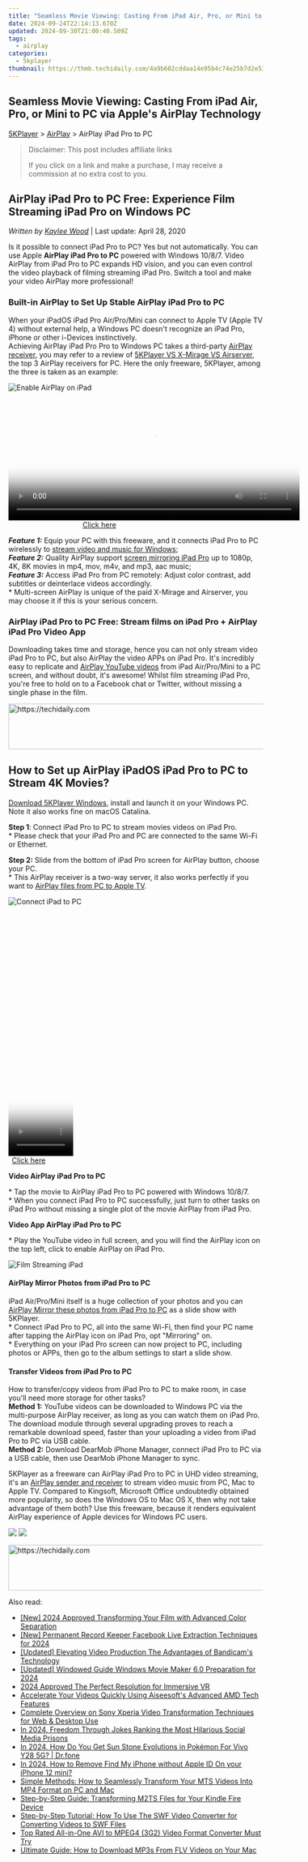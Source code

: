 ```yaml
---
title: "Seamless Movie Viewing: Casting From iPad Air, Pro, or Mini to PC via Apple's AirPlay Technology"
date: 2024-09-24T22:14:13.670Z
updated: 2024-09-30T21:00:40.509Z
tags:
  - airplay
categories:
  - 5kplayer
thumbnail: https://thmb.techidaily.com/4a9b602cddaa14e95b4c74e25b7d2e53d393546d813f68c2847153dd0769193c.jpg
---
```


## Seamless Movie Viewing: Casting From iPad Air, Pro, or Mini to PC via Apple's AirPlay Technology

[5KPlayer](https://tools.techidaily.com/5kplayer/products/) \> [AirPlay](https://tools.techidaily.com/5kplayer/airplay/) \> AirPlay iPad Pro to PC

>  Disclaimer: This post includes affiliate links
>
>  If you click on a link and make a purchase, I may receive a commission at no extra cost to you.
>

## AirPlay iPad Pro to PC Free: Experience Film Streaming iPad Pro on Windows PC

 _Written by [Kaylee Wood](https://www.quora.com/profile/Amanda-Hu-21)_ | Last update: April 28, 2020

Is it possible to connect iPad Pro to PC? Yes but not automatically. You can use Apple **AirPlay iPad Pro to PC** powered with Windows 10/8/7\. Video AirPlay from iPad Pro to PC expands HD vision, and you can even control the video playback of filming streaming iPad Pro. Switch a tool and make your video AirPlay more professional!

### Built-in AirPlay to Set Up Stable AirPlay iPad Pro to PC

When your iPadOS iPad Pro Air/Pro/Mini can connect to Apple TV (Apple TV 4) without external help, a Windows PC doesn't recognize an iPad Pro, iPhone or other i-Devices instinctively.  
 Achieving AirPlay iPad Pro Pro to Windows PC takes a third-party [AirPlay receiver](https://tools.techidaily.com/5kplayer/airplay/), you may refer to a review of [5KPlayer VS X-Mirage VS Airserver](https://tools.techidaily.com/5kplayer/airplay/), the top 3 AirPlay receivers for PC. Here the only freeware, 5KPlayer, among the three is taken as an example:

![Enable AirPlay on iPad](https://www.5kplayer.com/airplay/img/airplay-ipad-pro-to-windows-10.png) 

<!-- affiliate ads begin -->
<span id="1983539">
					<video width="576" height="240" style="cursor:pointer"
           poster="//a.impactradius-go.com/display-clicktoplayimage/1983539.png"
           onclick="if(!this.playClicked){this.play();this.setAttribute('controls',true);this.playClicked=true;}">
	   <source src="//a.impactradius-go.com/display-ad/22993-1983539">
	   <img src="//a.impactradius-go.com/display-clicktoplayimage/1983539.png" style="border: none; height: 100%; width: 100%; object-fit: contain">
	</video>
	<div style="width:360px;text-align:center"><a href="javascript:window.open(decodeURIComponent('https%3A%2F%2Fhomestyler.sjv.io%2Fc%2F5597632%2F1983539%2F22993'), '_blank');void(0);">Click here</a></div>
</span>
<img height="0" width="0" src="https://imp.pxf.io/i/5597632/1983539/22993" style="position:absolute;visibility:hidden;" border="0" />
<!-- affiliate ads end -->

_**Feature 1:**_ Equip your PC with this freeware, and it connects iPad Pro to PC wirelessly to [stream video and music for Windows](https://tools.techidaily.com/5kplayer/airplay/);  
_**Feature 2:**_ Quality AirPlay support [screen mirroring iPad Pro](https://tools.techidaily.com/5kplayer/airplay/) up to 1080p, 4K, 8K movies in mp4, mov, m4v, and mp3, aac music;  
_**Feature 3:**_ Access iPad Pro from PC remotely: Adjust color contrast, add subtitles or deinterlace videos accordingly.  
 \* Multi-screen AirPlay is unique of the paid X-Mirage and Airserver, you may choose it if this is your serious concern.

### AirPlay iPad Pro to PC Free: Stream films on iPad Pro + AirPlay iPad Pro Video App

Downloading takes time and storage, hence you can not only stream video iPad Pro to PC, but also AirPlay the video APPs on iPad Pro. It's incredibly easy to replicate and [AirPlay YouTube videos](https://tools.techidaily.com/5kplayer/airplay/) from iPad Air/Pro/Mini to a PC screen, and without doubt, it's awesome! Whilst film streaming iPad Pro, you're free to hold on to a Facebook chat or Twitter, without missing a single phase in the film.

<!-- affiliate ads begin -->
<a href="https://appsumo.8odi.net/c/5597632/2082527/7443" target="_top" id="2082527">
  <img src="//a.impactradius-go.com/display-ad/7443-2082527" border="0" alt="https://techidaily.com" width="728" height="90"/>
</a>
<img height="0" width="0" src="https://appsumo.8odi.net/i/5597632/2082527/7443" style="position:absolute;visibility:hidden;" border="0" />
<!-- affiliate ads end -->

## How to Set up AirPlay iPadOS iPad Pro to PC to Stream 4K Movies?

[Download 5KPlayer Windows](https://tools.techidaily.com/5kplayer/products/), install and launch it on your Windows PC. Note it also works fine on macOS Catalina.

**Step 1**: Connect iPad Pro to PC to stream movies videos on iPad Pro.  
 \* Please check that your iPad Pro and PC are connected to the same Wi-Fi or Ethernet.

**Step 2:** Slide from the bottom of iPad Pro screen for AirPlay button, choose your PC.  
 \* This AirPlay receiver is a two-way server, it also works perfectly if you want to [AirPlay files from PC to Apple TV](https://tools.techidaily.com/5kplayer/airplay/). 

![Connect iPad to PC](https://www.5kplayer.com/airplay/img/5k-stream-movies-ipad-yxt-032001.jpg) 

<!-- affiliate ads begin -->
<span id="1976998">
					<video width="128" height="480" style="cursor:pointer"
           poster="//a.impactradius-go.com/display-clicktoplayimage/1976998.png"
           onclick="if(!this.playClicked){this.play();this.setAttribute('controls',true);this.playClicked=true;}">
	   <source src="//a.impactradius-go.com/display-ad/22993-1976998">
	   <img src="//a.impactradius-go.com/display-clicktoplayimage/1976998.png" style="border: none; height: 100%; width: 100%; object-fit: contain">
	</video>
	<div style="width:80px;text-align:center"><a href="javascript:window.open(decodeURIComponent('https%3A%2F%2Fhomestyler.sjv.io%2Fc%2F5597632%2F1976998%2F22993'), '_blank');void(0);">Click here</a></div>
</span>
<img height="0" width="0" src="https://imp.pxf.io/i/5597632/1976998/22993" style="position:absolute;visibility:hidden;" border="0" />
<!-- affiliate ads end -->

**Video AirPlay iPad Pro to PC**

\* Tap the movie to AirPlay iPad Pro to PC powered with Windows 10/8/7.  
\* When you connect iPad Pro to PC successfully, just turn to other tasks on iPad Pro without missing a single plot of the movie AirPlay from iPad Pro.

**Video App AirPlay iPad Pro to PC**

\* Play the YouTube video in full screen, and you will find the AirPlay icon on the top left, click to enable AirPlay on iPad Pro.

![Film Streaming iPad](https://www.5kplayer.com/airplay/../youtube-download/img/5kp-free-download-top-music-videos-zjy-0506004.jpg) 

#### **AirPlay Mirror Photos from iPad Pro to PC**

iPad Air/Pro/Mini itself is a huge collection of your photos and you can [AirPlay Mirror these photos from iPad Pro to PC](https://tools.techidaily.com/5kplayer/airplay/) as a slide show with 5KPlayer.  
 \* Connect iPad Pro to PC, all into the same Wi-Fi, then find your PC name after tapping the AirPlay icon on iPad Pro, opt "Mirroring" on.  
 \* Everything on your iPad Pro screen can now project to PC, including photos or APPs, then go to the album settings to start a slide show.

#### **Transfer Videos from iPad Pro to PC**

How to transfer/copy videos from iPad Pro to PC to make room, in case you'll need more storage for other tasks?  
**Method 1:** YouTube videos can be downloaded to Windows PC via the multi-purpose AirPlay receiver, as long as you can watch them on iPad Pro.  
 The download module through several upgrading proves to reach a remarkable download speed, faster than your uploading a video from iPad Pro to PC via USB cable.  
**Method 2:** Download DearMob iPhone Manager, connect iPad Pro to PC via a USB cable, then use DearMob iPhone Manager to sync.

5KPlayer as a freeware can AirPlay iPad Pro to PC in UHD video streaming, it's an [AirPlay sender and receiver](https://tools.techidaily.com/5kplayer/airplay/) to stream video music from PC, Mac to Apple TV. Compared to Kingsoft, Microsoft Office undoubtedly obtained more popularity, so does the Windows OS to Mac OS X, then why not take advantage of them both? Use this freeware, because it renders equivalent AirPlay experience of Apple devices for Windows PC users.

[![](https://www.5kplayer.com/airplay/../button/freedownwhitewin.png)](https://tools.techidaily.com/5kplayer/products/) [![](https://www.5kplayer.com/airplay/../button/freedownbackmac.png)](https://tools.techidaily.com/5kplayer/products/)

<!-- affiliate ads begin -->
<a href="https://appsumo.8odi.net/c/5597632/2130875/7443" target="_top" id="2130875">
  <img src="//a.impactradius-go.com/display-ad/7443-2130875" border="0" alt="https://techidaily.com" width="728" height="90"/>
</a>
<img height="0" width="0" src="https://appsumo.8odi.net/i/5597632/2130875/7443" style="position:absolute;visibility:hidden;" border="0" />
<!-- affiliate ads end -->

<ins class="adsbygoogle"
     style="display:block"
     data-ad-format="autorelaxed"
     data-ad-client="ca-pub-7571918770474297"
     data-ad-slot="1223367746"></ins>

<ins class="adsbygoogle"
     style="display:block"
     data-ad-client="ca-pub-7571918770474297"
     data-ad-slot="8358498916"
     data-ad-format="auto"
     data-full-width-responsive="true"></ins>

<span class="atpl-alsoreadstyle">Also read:</span>
<div><ul>
<li><a href="https://youtube-docs.techidaily.com/024-approved-transforming-your-film-with-advanced-color-separation/"><u>[New] 2024 Approved Transforming Your Film with Advanced Color Separation</u></a></li>
<li><a href="https://facebook-video-files.techidaily.com/new-permanent-record-keeper-facebook-live-extraction-techniques-for-2024/"><u>[New] Permanent Record Keeper Facebook Live Extraction Techniques for 2024</u></a></li>
<li><a href="https://screen-capture.techidaily.com/updated-elevating-video-production-the-advantages-of-bandicams-technology/"><u>[Updated] Elevating Video Production The Advantages of Bandicam's Technology</u></a></li>
<li><a href="https://fox-cloud.techidaily.com/updated-windowed-guide-windows-movie-maker-60-preparation-for-2024/"><u>[Updated] Windowed Guide Windows Movie Maker 6.0 Preparation for 2024</u></a></li>
<li><a href="https://fox-blue.techidaily.com/2024-approved-the-perfect-resolution-for-immersive-vr/"><u>2024 Approved The Perfect Resolution for Immersive VR</u></a></li>
<li><a href="https://media-tips.techidaily.com/accelerate-your-videos-quickly-using-aiseesofts-advanced-amd-tech-features/"><u>Accelerate Your Videos Quickly Using Aiseesoft's Advanced AMD Tech Features</u></a></li>
<li><a href="https://media-tips.techidaily.com/complete-overview-on-sony-xperia-video-transformation-techniques-for-web-and-desktop-use/"><u>Complete Overview on Sony Xperia Video Transformation Techniques for Web & Desktop Use</u></a></li>
<li><a href="https://facebook-clips.techidaily.com/in-2024-freedom-through-jokes-ranking-the-most-hilarious-social-media-prisons/"><u>In 2024, Freedom Through Jokes Ranking the Most Hilarious Social Media Prisons</u></a></li>
<li><a href="https://change-location.techidaily.com/in-2024-how-do-you-get-sun-stone-evolutions-in-pokemon-for-vivo-y28-5g-drfone-by-drfone-virtual-android/"><u>In 2024, How Do You Get Sun Stone Evolutions in Pokémon For Vivo Y28 5G? | Dr.fone</u></a></li>
<li><a href="https://activate-lock.techidaily.com/in-2024-how-to-remove-find-my-iphone-without-apple-id-on-your-iphone-12-mini-by-drfone-ios/"><u>In 2024, How to Remove Find My iPhone without Apple ID On your iPhone 12 mini?</u></a></li>
<li><a href="https://media-tips.techidaily.com/simple-methods-how-to-seamlessly-transform-your-mts-videos-into-mp4-format-on-pc-and-mac/"><u>Simple Methods: How to Seamlessly Transform Your MTS Videos Into MP4 Format on PC and Mac</u></a></li>
<li><a href="https://media-tips.techidaily.com/step-by-step-guide-transforming-m2ts-files-for-your-kindle-fire-device/"><u>Step-by-Step Guide: Transforming M2TS Files for Your Kindle Fire Device</u></a></li>
<li><a href="https://media-tips.techidaily.com/step-by-step-tutorial-how-to-use-the-swf-video-converter-for-converting-videos-to-swf-files/"><u>Step-by-Step Tutorial: How To Use The SWF Video Converter for Converting Videos to SWF Files</u></a></li>
<li><a href="https://media-tips.techidaily.com/1723620223382-top-rated-all-in-one-avi-to-mpeg4-3g2-video-format-converter-must-try/"><u>Top Rated All-in-One AVI to MPEG4 (3G2) Video Format Converter Must Try</u></a></li>
<li><a href="https://media-tips.techidaily.com/ultimate-guide-how-to-download-mp3s-from-flv-videos-on-your-mac/"><u>Ultimate Guide: How to Download MP3s From FLV Videos on Your Mac</u></a></li>
</ul></div>

